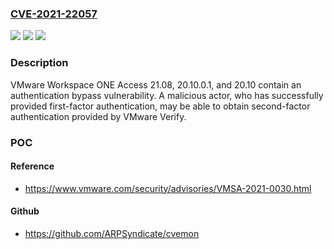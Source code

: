 ### [CVE-2021-22057](https://cve.mitre.org/cgi-bin/cvename.cgi?name=CVE-2021-22057)
![](https://img.shields.io/static/v1?label=Product&message=VMware%20Workspace%20ONE%20Access&color=blue)
![](https://img.shields.io/static/v1?label=Version&message=VMware%20Workspace%20ONE%20Access%2021.08%2C%2020.10.0.1%2C%20and%2020.10%20&color=brightgreen)
![](https://img.shields.io/static/v1?label=Vulnerability&message=VMware%20Workspace%20Access%20Authentication%20bypass%20vulnerability&color=brightgreen)

### Description

VMware Workspace ONE Access 21.08, 20.10.0.1, and 20.10 contain an authentication bypass vulnerability. A malicious actor, who has successfully provided first-factor authentication, may be able to obtain second-factor authentication provided by VMware Verify.

### POC

#### Reference
- https://www.vmware.com/security/advisories/VMSA-2021-0030.html

#### Github
- https://github.com/ARPSyndicate/cvemon


